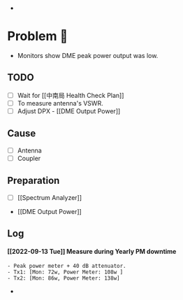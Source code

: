 -
# Problem 🐞
- Monitors show DME peak power output was low.
## TODO
- [ ] Wait for [[中南局 Health Check Plan]]
- [ ] To measure antenna's VSWR.
- [ ] Adjust DPX - [[DME Output Power]]
## Cause
- [ ] Antenna
- [ ] Coupler
## Preparation
- [ ] [[Spectrum Analyzer]]
- [[DME Output Power]]
## Log
####
####  [[2022-09-13 Tue]] Measure during Yearly PM downtime
	- Peak power meter + 40 dB attenuator.
	- Tx1: [Mon: 72w, Power Meter: 108w ]
	- Tx2: [Mon: 86w, Power Meter: 138w]
-